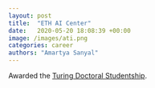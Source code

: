 ```yaml
---
layout: post
title:  "ETH AI Center"
date:   2020-05-20 18:08:39 +00:00
image: /images/ati.png
categories: career
authors: "Amartya Sanyal"
---
```

Awarded the <a href="https://www.turing.ac.uk/">Turing Doctoral Studentship</a>.